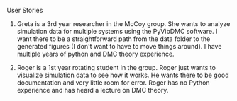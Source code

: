 User Stories
1. Greta is a 3rd year researcher in the McCoy group.
She wants to analyze simulation data for multiple systems using the PyVibDMC software.
I want there to be a straightforward path from the data folder to the generated figures (I don't want to have to move things around).
I have multiple years of python and DMC theory experience.

2. Roger is a 1st year rotating student in the group. Roger just wants to visualize simulation data to see how it works.
He wants there to be good documentation and very little room for error.
Roger has no Python experience and has heard a lecture on DMC theory.
